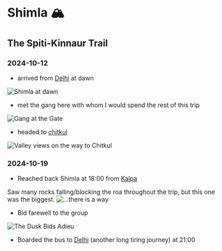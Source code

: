 # Shimla 🏔

## The Spiti-Kinnaur Trail

### 2024-10-12

- arrived from [Delhi](delhi#2024-10-11) at dawn

![Shimla at dawn](dawn.avif)

- met the gang here with whom I would spend the rest of this trip

![Gang at the Gate](kinnaur_gate.avif)

- headed to [chitkul](chitkul#2024-10-12)

![Valley views on the way to Chitkul](valleys.avif)

### 2024-10-19

- Reached back Shimla at 18:00 from [Kalpa](kinnaur#2024-10-19)

Saw many rocks falling/blocking the roa throughout the trip, but this one was the biggest.
![...there is a way](blocks.avif)

- Bid farewell to the group

![The Dusk Bids Adieu](dusk.avif)

- Boarded the bus to [Delhi](delhi#2024-10-20) (another long tiring journey) at 21:00
